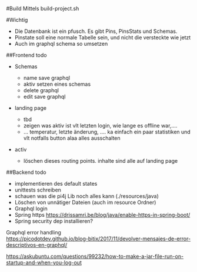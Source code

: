 #Build
Mittels build-project.sh

#Wichtig
 * Die Datenbank ist ein pfusch. Es gibt Pins, PinsStats und Schemas. 
  * Pinstate soll eine normale Tabelle sein, und nicht die versteckte wie jetzt
  * Auch im graphql schema so umsetzen


##Frontend todo
* Schemas
  * name save graphql
  * aktiv setzen eines schemas
  * delete graphql
  * edit save graphql
  
* landing page
  * tbd
  * zeigen was aktiv ist vlt letzten login, wie lange es offline war,....
  * ... temperatur, letzte änderung, .... ka einfach ein paar statistiken und vlt notfalls button alaa alles ausschalten
  
* activ
  * löschen dieses routing points. inhalte sind alle auf landing page
    
  

##Backend todo
* implementieren des default states
* unittests schreiben
* schauen was die pi4j Lib noch alles kann (./resources/java)
* Löschen von unnätiger Dateien (auch im resource Ordner)
* Graphql login
* Spring https https://drissamri.be/blog/java/enable-https-in-spring-boot/
* Spring security dep installieren?

Graphql error handling  
https://picodotdev.github.io/blog-bitix/2017/11/devolver-mensajes-de-error-descriptivos-en-graphql/

https://askubuntu.com/questions/99232/how-to-make-a-jar-file-run-on-startup-and-when-you-log-out
